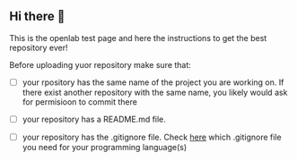 ## Hi there 👋

This is the openlab test page and here the instructions to get the best repository  ever!

Before uploading yuor repository make sure that:

- [ ] your rpository has the same name of the project you are working on. If there exist another repository with  the same name, you likely would ask for permisioon to commit there  
- [ ] your repository  has a README.md file. 
- [ ] your repository has the .gitignore file. Check [here](https://www.toptal.com/developers/gitignore) which .gitignore file you need for your programming language(s) 



<!--

**Here are some ideas to get you started:**

🙋‍♀️ A short introduction - what is your organization all about?
🌈 Contribution guidelines - how can the community get involved?
👩‍💻 Useful resources - where can the community find your docs? Is there anything else the community should know?
🍿 Fun facts - what does your team eat for breakfast?
🧙 Remember, you can do mighty things with the power of [Markdown](https://docs.github.com/github/writing-on-github/getting-started-with-writing-and-formatting-on-github/basic-writing-and-formatting-syntax)
-->
